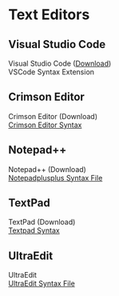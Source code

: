 # Text Editors

## Visual Studio Code

Visual Studio Code \([Download](https://code.visualstudio.com/?wt.mc_id=vscom_downloads)\)  
VSCode Syntax Extension

## Crimson Editor

Crimson Editor \(Download\)  
[Crimson Editor Syntax](https://macroquest2.com/phpBB3/viewtopic.php?f=3&t=3299)

## Notepad++

Notepad++ \(Download\)  
[Notepadplusplus Syntax File](notepadplusplus-syntax-file.md)

## TextPad

TextPad \(Download\)  
[Textpad Syntax](https://macroquest2.com/phpBB3/viewtopic.php?t=879)

## UltraEdit

UltraEdit  
[UltraEdit Syntax File](ultraedit-syntax-file.md)



